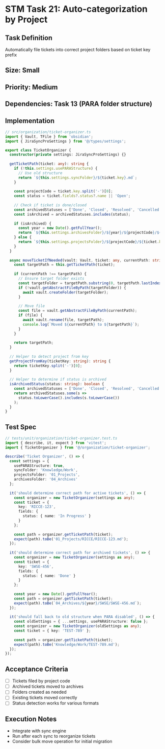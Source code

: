 # STM Task 21: Auto-categorization by Project

## Task Definition
Automatically file tickets into correct project folders based on ticket key prefix

## Size: Small
## Priority: Medium
## Dependencies: Task 13 (PARA folder structure)

## Implementation

```typescript
// src/organization/ticket-organizer.ts
import { Vault, TFile } from 'obsidian';
import { JiraSyncProSettings } from '@/types/settings';

export class TicketOrganizer {
  constructor(private settings: JiraSyncProSettings) {}
  
  getTicketPath(ticket: any): string {
    if (!this.settings.usePARAStructure) {
      // Use old structure
      return `${this.settings.syncFolder}/${ticket.key}.md`;
    }
    
    const projectCode = ticket.key.split('-')[0];
    const status = ticket.fields?.status?.name || 'Open';
    
    // Check if ticket is done/closed
    const archivedStatuses = ['Done', 'Closed', 'Resolved', 'Cancelled'];
    const isArchived = archivedStatuses.includes(status);
    
    if (isArchived) {
      const year = new Date().getFullYear();
      return `${this.settings.archivesFolder}/${year}/${projectCode}/${ticket.key}.md`;
    } else {
      return `${this.settings.projectsFolder}/${projectCode}/${ticket.key}.md`;
    }
  }
  
  async moveTicketIfNeeded(vault: Vault, ticket: any, currentPath: string): Promise<string> {
    const targetPath = this.getTicketPath(ticket);
    
    if (currentPath !== targetPath) {
      // Ensure target folder exists
      const targetFolder = targetPath.substring(0, targetPath.lastIndexOf('/'));
      if (!vault.getAbstractFileByPath(targetFolder)) {
        await vault.createFolder(targetFolder);
      }
      
      // Move file
      const file = vault.getAbstractFileByPath(currentPath);
      if (file) {
        await vault.rename(file, targetPath);
        console.log(`Moved ${currentPath} to ${targetPath}`);
      }
    }
    
    return targetPath;
  }
  
  // Helper to detect project from key
  getProjectFromKey(ticketKey: string): string {
    return ticketKey.split('-')[0];
  }
  
  // Helper to determine if status is archived
  isArchivedStatus(status: string): boolean {
    const archivedStatuses = ['Done', 'Closed', 'Resolved', 'Cancelled', 'Rejected'];
    return archivedStatuses.some(s => 
      status.toLowerCase().includes(s.toLowerCase())
    );
  }
}
```

## Test Spec

```typescript
// tests/unit/organization/ticket-organizer.test.ts
import { describe, it, expect } from 'vitest';
import { TicketOrganizer } from '@/organization/ticket-organizer';

describe('Ticket Organizer', () => {
  const settings = {
    usePARAStructure: true,
    syncFolder: 'Knowledge/Work',
    projectsFolder: '01_Projects',
    archivesFolder: '04_Archives'
  };
  
  it('should determine correct path for active tickets', () => {
    const organizer = new TicketOrganizer(settings as any);
    const ticket = {
      key: 'RICCE-123',
      fields: {
        status: { name: 'In Progress' }
      }
    };
    
    const path = organizer.getTicketPath(ticket);
    expect(path).toBe('01_Projects/RICCE/RICCE-123.md');
  });
  
  it('should determine correct path for archived tickets', () => {
    const organizer = new TicketOrganizer(settings as any);
    const ticket = {
      key: 'SWSE-456',
      fields: {
        status: { name: 'Done' }
      }
    };
    
    const year = new Date().getFullYear();
    const path = organizer.getTicketPath(ticket);
    expect(path).toBe(`04_Archives/${year}/SWSE/SWSE-456.md`);
  });
  
  it('should fall back to old structure when PARA disabled', () => {
    const oldSettings = { ...settings, usePARAStructure: false };
    const organizer = new TicketOrganizer(oldSettings as any);
    const ticket = { key: 'TEST-789' };
    
    const path = organizer.getTicketPath(ticket);
    expect(path).toBe('Knowledge/Work/TEST-789.md');
  });
});
```

## Acceptance Criteria
- [ ] Tickets filed by project code
- [ ] Archived tickets moved to archives
- [ ] Folders created as needed
- [ ] Existing tickets moved correctly
- [ ] Status detection works for various formats

## Execution Notes
- Integrate with sync engine
- Run after each sync to reorganize tickets
- Consider bulk move operation for initial migration